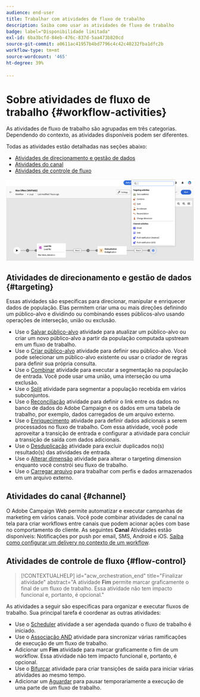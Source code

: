 ```yaml
---
audience: end-user
title: Trabalhar com atividades de fluxo de trabalho
description: Saiba como usar as atividades de fluxo de trabalho
badge: label="Disponibilidade limitada"
exl-id: 6ba3bcfd-84eb-476c-837d-5aa473b820cd
source-git-commit: a0611ac41957b4bd7796c4c42c40232fba1dfc2b
workflow-type: tm+mt
source-wordcount: '465'
ht-degree: 39%

---
```



# Sobre atividades de fluxo de trabalho {#workflow-activities}

As atividades de fluxo de trabalho são agrupadas em três categorias. Dependendo do contexto, as atividades disponíveis podem ser diferentes.

Todas as atividades estão detalhadas nas seções abaixo:

* [Atividades de direcionamento e gestão de dados](#targeting)
* [Atividades do canal](#channel)
* [Atividades de controle de fluxo](#flow-control)

![](../assets/workflow-activities.png)

## Atividades de direcionamento e gestão de dados {#targeting}

Essas atividades são específicas para direcionar, manipular e enriquecer dados de população. Elas permitem criar uma ou mais direções definindo um público-alvo e dividindo ou combinando esses públicos-alvo usando operações de interseção, união ou exclusão.

* Use o [Salvar público-alvo](save-audience.md) atividade para atualizar um público-alvo ou criar um novo público-alvo a partir da população computada upstream em um fluxo de trabalho.
* Use o [Criar público-alvo](build-audience.md) atividade para definir seu público-alvo. Você pode selecionar um público-alvo existente ou usar o criador de regras para definir sua própria consulta.
* Use o [Combinar](combine.md) atividade para executar a segmentação na população de entrada. Você pode usar uma união, uma interseção ou uma exclusão.
* Use o [Split](split.md) atividade para segmentar a população recebida em vários subconjuntos.
* Use o [Reconciliação](reconciliation.md) atividade para definir o link entre os dados no banco de dados do Adobe Campaign e os dados em uma tabela de trabalho, por exemplo, dados carregados de um arquivo externo.
* Use o [Enriquecimento](enrichment.md) atividade para definir dados adicionais a serem processados no fluxo de trabalho. Com essa atividade, você pode aproveitar a transição de entrada e configurar a atividade para concluir a transição de saída com dados adicionais.
* Use o [Desduplicação](deduplication.md) atividade para excluir duplicados no(s) resultado(s) das atividades de entrada.
* Use o [Alterar dimensão](change-dimension.md) atividade para alterar o targeting dimension enquanto você constrói seu fluxo de trabalho.
* Use o [Carregar arquivo](load-file.md) para trabalhar com perfis e dados armazenados em um arquivo externo.


## Atividades do canal {#channel}

O Adobe Campaign Web permite automatizar e executar campanhas de marketing em vários canais. Você pode combinar atividades de canal na tela para criar workflows entre canais que podem acionar ações com base no comportamento do cliente. As seguintes **Canal** Atividades estão disponíveis: Notificações por push por email, SMS, Android e iOS. [Saiba como configurar um delivery no contexto de um workflow](channels.md).

## Atividades de controle de fluxo {#flow-control}

>[!CONTEXTUALHELP]
>id="acw_orchestration_end"
>title="Finalizar atividade"
>abstract="A atividade **Fim** permite marcar graficamente o final de um fluxo de trabalho. Essa atividade não tem impacto funcional e, portanto, é opcional."

As atividades a seguir são específicas para organizar e executar fluxos de trabalho. Sua principal tarefa é coordenar as outras atividades:

* Use o [Scheduler](scheduler.md) atividade a ser agendada quando o fluxo de trabalho é iniciado.
* Use o [Associação AND](and-join.md) atividade para sincronizar várias ramificações de execução de um fluxo de trabalho.
* Adicionar um **Fim** atividade para marcar graficamente o fim de um workflow. Essa atividade não tem impacto funcional e, portanto, é opcional.
* Use o [Bifurcar](fork.md) atividade para criar transições de saída para iniciar várias atividades ao mesmo tempo.
* Adicionar um [Aguardar](wait.md) para pausar temporariamente a execução de uma parte de um fluxo de trabalho.

<!--
## Data management activities {#data-management}

overview: what they're used for
which use case you can perform with them

list available activites + short description + ref to section
-->


